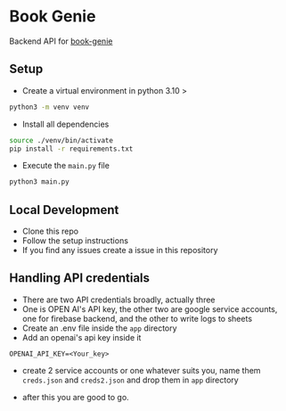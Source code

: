 # Book Genie
Backend API for [book-genie](https://github.com/gh0stfrk/BookGenie)

## Setup 
- Create a virtual environment in python 3.10 >
```bash
python3 -m venv venv
```
- Install all dependencies 
```bash
source ./venv/bin/activate
pip install -r requirements.txt
```
- Execute the `main.py` file
```bash
python3 main.py
```

## Local Development 
- Clone this repo
- Follow the setup instructions
- If you find any issues create a issue in this repository

## Handling API credentials
- There are two API credentials broadly, actually three
- One is OPEN AI's API key, the other two are google service accounts, one for firebase backend, and the other to write logs to sheets
- Create an .env file inside the `app` directory
- Add an openai's api key inside it
```
OPENAI_API_KEY=<Your_key>
```
- create 2 service accounts or one whatever suits you, name them `creds.json` and `creds2.json` and drop them in `app` directory

- after this you are good to go.

